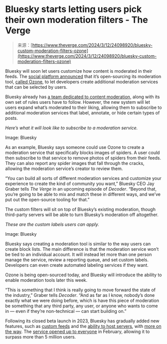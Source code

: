 <!--yml
category: 未分类
date: 2024-05-27 14:55:33
-->

# Bluesky starts letting users pick their own moderation filters - The Verge

> 来源：[https://www.theverge.com/2024/3/12/24098920/bluesky-custom-moderation-filters-ozone](https://www.theverge.com/2024/3/12/24098920/bluesky-custom-moderation-filters-ozone)

Bluesky will soon let users customize how content is moderated in their feeds. The [social platform announced](https://bsky.social/about/blog/03-12-2024-stackable-moderation) that it’s open-sourcing its moderation tool, [called Ozone](https://github.com/bluesky-social/ozone-ui), to let developers create additional moderation services that can be selected by users.

Bluesky already has [a team dedicated to content moderation](/2024/1/16/24040471/bluesky-hires-its-own-moderators-directly), along with its own set of rules users have to follow. However, the new system will let users expand what’s moderated to their liking, allowing them to subscribe to additional moderation services that label, annotate, or hide certain types of posts.

*Here’s what it will look like to subscribe to a moderation service.*

Image: Bluesky

As an example, Bluesky says someone could use Ozone to create a moderation service that specifically blocks images of spiders. A user could then subscribe to that service to remove photos of spiders from their feeds. They can also report any spider images that fall through the cracks, allowing the moderation service’s creator to review them.

“You can build all sorts of different moderation services and customize your experience to create the kind of community you want,” Bluesky CEO Jay Graber tells *The Verge* in an upcoming episode of *Decoder*. “Beyond that, you’re going to be able to mix and match these in different ways, and we’ve put out the open-source tooling for that.”

The custom filters will sit on top of Bluesky’s existing moderation, though third-party servers will be able to turn Bluesky’s moderation off altogether.

*These are the custom labels users can apply.*

Image: Bluesky

Bluesky says creating a moderation tool is similar to the way users can create block lists. The main difference is that the moderation service won’t be tied to an individual account. It will instead let more than one person manage the service, review a reporting queue, and set custom labels. Developers can even create automated labeling services if they want.

Ozone is being open-sourced today, and Bluesky will introduce the ability to enable moderation tools later this week.

“This is something that I think is really going to move forward the state of the industry,” Graber tells *Decoder*. “And as far as I know, nobody’s done exactly what we were doing before, which is have this piece of moderation be something that any third party, any user, or anyone who wants to come in — even if they’re non-technical — can start building on.”

Following its closed beta launch in 2023, Bluesky has gradually added new features, such as [custom feeds](/2023/5/26/23739174/bluesky-custom-feeds-algorithms-twitter-alternative) and the [ability to host servers](/2024/2/22/24080334/bluesky-self-hosting-servers-data-federated), with [more on the way](/2024/2/14/24072993/bluesky-ceo-says-full-hashtag-support-is-coming). The [service opened up to everyone](/2024/2/6/24062837/bluesky-drops-invite-system-begins-federation-at-protocol) in February, allowing it to surpass more than 5 million users.